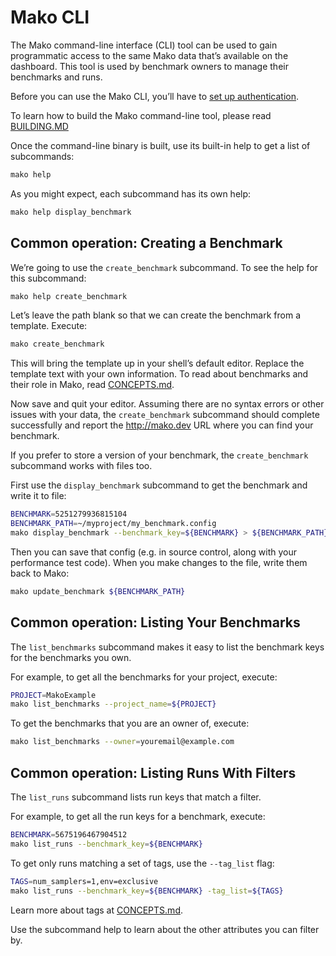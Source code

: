 # Mako CLI

The Mako command-line interface (CLI) tool can be used to gain programmatic
access to the same Mako data that’s available on the dashboard. This tool is
used by benchmark owners to manage their benchmarks and runs.

Before you can use the Mako CLI, you’ll have to
[set up authentication](GUIDE.md#authentication).

To learn how to build the Mako command-line tool, please read
[BUILDING.MD](BUILDING.md#cli)

Once the command-line binary is built, use its built-in help to get a list of
subcommands:
```bash
mako help
```

As you might expect, each subcommand has its own help:
```bash
mako help display_benchmark
```

## Common operation: Creating a Benchmark

We’re going to use the `create_benchmark` subcommand. To see the help for this
subcommand:
```bash
mako help create_benchmark
```

Let’s leave the path blank so that we can create the benchmark from a template.
Execute:
```bash
mako create_benchmark
```

This will bring the template up in your shell’s default editor. Replace the
template text with your own information. To read about benchmarks and their role
in Mako, read [CONCEPTS.md](CONCEPTS.md#benchmarks).

Now save and quit your editor. Assuming there are no syntax errors or other
issues with your data, the `create_benchmark` subcommand should complete
successfully and report the http://mako.dev URL where you can find your
benchmark.

If you prefer to store a version of your benchmark, the `create_benchmark`
subcommand works with files too.

First use the `display_benchmark` subcommand to get the benchmark and write it
to file:
```bash
BENCHMARK=5251279936815104
BENCHMARK_PATH=~/myproject/my_benchmark.config
mako display_benchmark --benchmark_key=${BENCHMARK} > ${BENCHMARK_PATH}
```

Then you can save that config (e.g. in source control, along with your
performance test code). When you make changes to the file, write them back to
Mako:
```bash
mako update_benchmark ${BENCHMARK_PATH}
```

## Common operation: Listing Your Benchmarks

The `list_benchmarks` subcommand makes it easy to list the benchmark keys for
the benchmarks you own.

For example, to get all the benchmarks for your project, execute:

```bash
PROJECT=MakoExample
mako list_benchmarks --project_name=${PROJECT}
```

To get the benchmarks that you are an owner of, execute:

```bash
mako list_benchmarks --owner=youremail@example.com
```

## Common operation: Listing Runs With Filters

The `list_runs` subcommand lists run keys that match a filter.

For example, to get all the run keys for a benchmark, execute:
```bash
BENCHMARK=5675196467904512
mako list_runs --benchmark_key=${BENCHMARK}
```

To get only runs matching a set of tags, use the `--tag_list` flag:
```bash
TAGS=num_samplers=1,env=exclusive
mako list_runs --benchmark_key=${BENCHMARK} -tag_list=${TAGS}
```

Learn more about tags at [CONCEPTS.md](CONCEPTS.md#tags).

Use the subcommand help to learn about the other attributes you can filter by.
